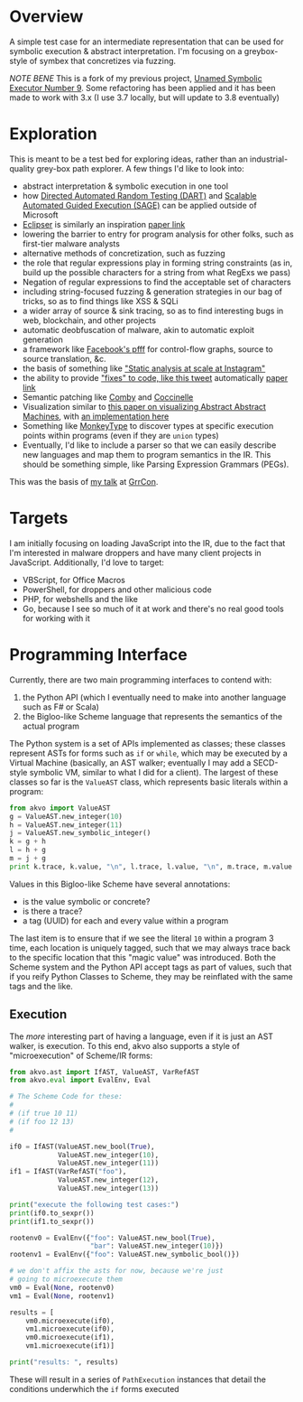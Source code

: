 # Overview

A simple test case for an intermediate representation that can be used for symbolic execution & abstract interpretation. I'm focusing on a greybox-style of 
symbex that concretizes via fuzzing.

_NOTE BENE_ This is a fork of my previous project, [Unamed Symbolic Executor Number 9](https://github.com/lojikil/uspno.9). Some refactoring has been applied
and it has been made to work with 3.x (I use 3.7 locally, but will update to 3.8 eventually)

# Exploration

This is meant to be a test bed for exploring ideas, rather than an industrial-quality grey-box path explorer. A few things I'd like to look into:

- abstract interpretation & symbolic execution in one tool
- how [Directed Automated Random Testing (DART)](https://patricegodefroid.github.io/public_psfiles/pldi2005.pdf) and [Scalable Automated Guided Execution (SAGE)](https://patricegodefroid.github.io/public_psfiles/ndss2008.pdf) can be applied outside of Microsoft
- [Eclipser](https://github.com/SoftSec-KAIST/Eclipser) is similarly an inspiration [paper link](https://softsec.kaist.ac.kr/~jschoi/data/icse2019.pdf)
- lowering the barrier to entry for program analysis for other folks, such as first-tier malware analysts
- alternative methods of concretization, such as fuzzing
- the role that regular expressions play in forming string constraints (as in, build up the possible characters for a string from what RegExs we pass)
- Negation of regular expressions to find the acceptable set of characters
- including string-focused fuzzing & generation strategies in our bag of tricks, so as to find things like XSS & SQLi
- a wider array of source & sink tracing, so as to find interesting bugs in web, blockchain, and other projects
- automatic deobfuscation of malware, akin to automatic exploit generation
- a framework like [Facebook's pfff](https://github.com/facebookarchive/pfff) for control-flow graphs, source to source translation, &c.
- the basis of something like ["Static analysis at scale at Instagram"](https://instagram-engineering.com/static-analysis-at-scale-an-instagram-story-8f498ab71a0c)
- the ability to provide ["fixes" to code, like this tweet](https://twitter.com/moyix/status/1177384798727204864?s=20) automatically [paper link](https://srg.doc.ic.ac.uk/files/papers/loops-pldi-19.pdf)
- Semantic patching like [Comby](https://comby.dev) and [Coccinelle](http://coccinelle.lip6.fr/)
- Visualization similar to [this paper on visualizing Abstract Abstract Machines](http://kyleheadley.github.io/PHDWebsite/2019-headley-aamviz-scheme-submit.pdf), with [an implementation here](https://analysisviz.gilray.net)
- Something like [MonkeyType](https://github.com/Instagram/MonkeyType) to discover types at specific execution points within programs (even if they are `union` types)
- Eventually, I'd like to include a parser so that we can easily describe new languages and map them to program semantics in the IR. This should be something simple, like Parsing Expression Grammars (PEGs).

This was the basis of [my talk](https://github.com/lojikil/fuzzy-tyrant) at [GrrCon](http://grrcon.com/presentations/#lojikil).

# Targets

I am initially focusing on loading JavaScript into the IR, due to the fact that I'm interested in malware droppers and have many client projects in JavaScript.
Additionally, I'd love to target:

- VBScript, for Office Macros
- PowerShell, for droppers and other malicious code
- PHP, for webshells and the like
- Go, because I see so much of it at work and there's no real good tools for working with it

# Programming Interface

Currently, there are two main programming interfaces to contend with:

1. the Python API (which I eventually need to make into another language such as F# or Scala)
1. the Bigloo-like Scheme language that represents the semantics of the actual program

The Python system is a set of APIs implemented as classes; these classes represent ASTs for forms such as `if` or `while`, which may be executed by a Virtual
Machine (basically, an AST walker; eventually I may add a SECD-style symbolic VM, similar to what I did for a client). The largest of these 
classes so far is the `ValueAST` class, which represents basic literals within a program:

```python
from akvo import ValueAST
g = ValueAST.new_integer(10)
h = ValueAST.new_integer(11)
j = ValueAST.new_symbolic_integer()
k = g + h
l = h + g
m = j + g
print k.trace, k.value, "\n", l.trace, l.value, "\n", m.trace, m.value
```

Values in this Bigloo-like Scheme have several annotations:

- is the value symbolic or concrete?
- is there a trace?
- a tag (UUID) for each and every value within a program

The last item is to ensure that if we see the literal `10` within a program 3 time, each location is uniquely tagged, such that we may always trace back
to the specific location that this "magic value" was introduced. Both the Scheme system and the Python API accept tags as part of values, such that if 
you reify Python Classes to Scheme, they may be reinflated with the same tags and the like.

## Execution

The _more_ interesting part of having a language, even if it is just an AST walker, is execution. To this end, akvo also supports
a style of "microexecution" of Scheme/IR forms:

```python
from akvo.ast import IfAST, ValueAST, VarRefAST
from akvo.eval import EvalEnv, Eval

# The Scheme Code for these:
#
# (if true 10 11)
# (if foo 12 13)
#

if0 = IfAST(ValueAST.new_bool(True),
            ValueAST.new_integer(10),
            ValueAST.new_integer(11))
if1 = IfAST(VarRefAST("foo"),
            ValueAST.new_integer(12),
            ValueAST.new_integer(13))

print("execute the following test cases:")
print(if0.to_sexpr())
print(if1.to_sexpr())

rootenv0 = EvalEnv({"foo": ValueAST.new_bool(True),
                    "bar": ValueAST.new_integer(10)})
rootenv1 = EvalEnv({"foo": ValueAST.new_symbolic_bool()})

# we don't affix the asts for now, because we're just
# going to microexecute them
vm0 = Eval(None, rootenv0)
vm1 = Eval(None, rootenv1)

results = [
    vm0.microexecute(if0),
    vm1.microexecute(if0),
    vm0.microexecute(if1),
    vm1.microexecute(if1)]

print("results: ", results)
```

These will result in a series of `PathExecution` instances that detail the conditions underwhich the `if`
forms executed
